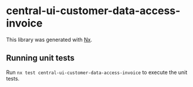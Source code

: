 # central-ui-customer-data-access-invoice

This library was generated with [Nx](https://nx.dev).

## Running unit tests

Run `nx test central-ui-customer-data-access-invoice` to execute the unit tests.
